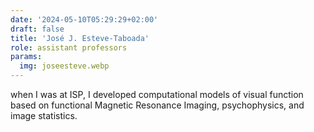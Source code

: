 ```yaml
---
date: '2024-05-10T05:29:29+02:00'
draft: false
title: 'José J. Esteve-Taboada'
role: assistant professors
params:
  img: joseesteve.webp
---
```


when I was at ISP, I developed computational models of visual function based on functional Magnetic Resonance Imaging, psychophysics, and image statistics.
